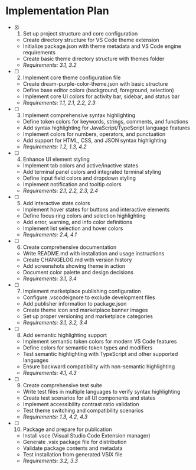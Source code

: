 # Implementation Plan

- [x] 1. Set up project structure and core configuration
  - Create directory structure for VS Code theme extension
  - Initialize package.json with theme metadata and VS Code engine requirements
  - Create basic theme directory structure with themes folder
  - _Requirements: 3.1, 3.2_

- [ ] 2. Implement core theme configuration file
  - Create dream-purple-color-theme.json with basic structure
  - Define base editor colors (background, foreground, selection)
  - Implement core UI colors for activity bar, sidebar, and status bar
  - _Requirements: 1.1, 2.1, 2.2, 2.3_

- [ ] 3. Implement comprehensive syntax highlighting
  - Define token colors for keywords, strings, comments, and functions
  - Add syntax highlighting for JavaScript/TypeScript language features
  - Implement colors for numbers, operators, and punctuation
  - Add support for HTML, CSS, and JSON syntax highlighting
  - _Requirements: 1.2, 1.3, 4.2_

- [ ] 4. Enhance UI element styling
  - Implement tab colors and active/inactive states
  - Add terminal panel colors and integrated terminal styling
  - Define input field colors and dropdown styling
  - Implement notification and tooltip colors
  - _Requirements: 2.1, 2.2, 2.3, 2.4_

- [ ] 5. Add interactive state colors
  - Implement hover states for buttons and interactive elements
  - Define focus ring colors and selection highlighting
  - Add error, warning, and info color definitions
  - Implement list selection and hover colors
  - _Requirements: 2.4, 4.1_

- [ ] 6. Create comprehensive documentation
  - Write README.md with installation and usage instructions
  - Create CHANGELOG.md with version history
  - Add screenshots showing theme in action
  - Document color palette and design decisions
  - _Requirements: 3.1, 3.4_

- [ ] 7. Implement marketplace publishing configuration
  - Configure .vscodeignore to exclude development files
  - Add publisher information to package.json
  - Create theme icon and marketplace banner images
  - Set up proper versioning and marketplace categories
  - _Requirements: 3.1, 3.2, 3.4_

- [ ] 8. Add semantic highlighting support
  - Implement semantic token colors for modern VS Code features
  - Define colors for semantic token types and modifiers
  - Test semantic highlighting with TypeScript and other supported languages
  - Ensure backward compatibility with non-semantic highlighting
  - _Requirements: 4.1, 4.3_

- [ ] 9. Create comprehensive test suite
  - Write test files in multiple languages to verify syntax highlighting
  - Create test scenarios for all UI components and states
  - Implement accessibility contrast ratio validation
  - Test theme switching and compatibility scenarios
  - _Requirements: 1.3, 4.2, 4.3_

- [ ] 10. Package and prepare for publication
  - Install vsce (Visual Studio Code Extension manager)
  - Generate .vsix package file for distribution
  - Validate package contents and metadata
  - Test installation from generated VSIX file
  - _Requirements: 3.2, 3.3_